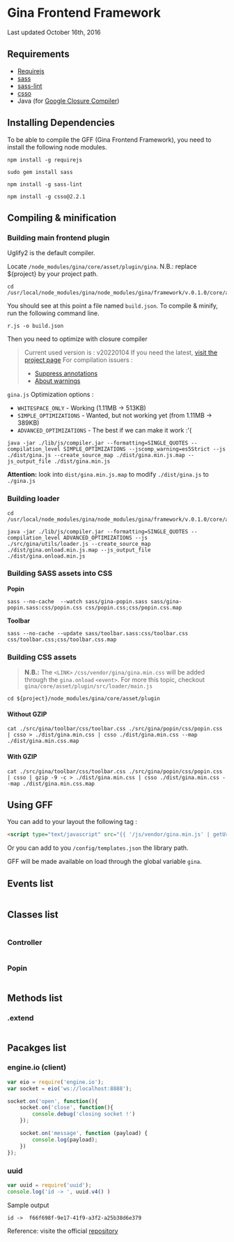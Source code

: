 # Gina Frontend Framework

Last updated October 16th, 2016

## Requirements

- [Requirejs](http://requirejs.org/)
- [sass](http://sass-lang.com/install)
- [sass-lint](https://www.npmjs.com/package/sass-lint)
- [csso](https://github.com/css/csso)
- Java (for [Google Closure Compiler](https://developers.google.com/closure/compiler/))

## Installing Dependencies

To be able to compile the GFF (Gina Frontend Framework), you need to install the following node modules.

```tty
npm install -g requirejs
```

```tty
sudo gem install sass
```

```tty
npm install -g sass-lint
```

```tty
npm install -g csso@2.2.1
```

## Compiling & minification

### Building main frontend plugin

Uglify2 is the default compiler.

Locate `/node_modules/gina/core/asset/plugin/gina`.
N.B.: replace ${project} by your project path.

```tty
cd /usr/local/node_modules/gina/node_modules/gina/framework/v.0.1.0/core/asset/plugin
```

You should see at this point a file named `build.json`.
To compile & minify, run the following command line.

```tty
r.js -o build.json
```

Then you need to optimize with closure compiler
> Current used version is : v20220104
> If you need the latest, [visit the project page](https://mvnrepository.com/artifact/com.google.javascript/closure-compiler)
> For compilation issuers :
>
> - [Suppress annotations](https://github.com/google/closure-compiler/wiki/@suppress-annotations)
> - [About warnings](https://github.com/google/closure-compiler/wiki/Warnings)

`gina.js` Optimization options :

- `WHITESPACE_ONLY` - Working (1.11MB -> 513KB)
- `SIMPLE_OPTIMIZATIONS`  - Wanted, but not working yet (from 1.11MB -> 389KB)
- `ADVANCED_OPTIMIZATIONS` - The best if we can make it work :'(

```tty
java -jar ./lib/js/compiler.jar --formatting=SINGLE_QUOTES --compilation_level SIMPLE_OPTIMIZATIONS --jscomp_warning=es5Strict --js ./dist/gina.js --create_source_map ./dist/gina.min.js.map --js_output_file ./dist/gina.min.js
```

**Attention:** look into `dist/gina.min.js.map` to modify `./dist/gina.js` to `./gina.js`

### Building loader

```tty
cd /usr/local/node_modules/gina/node_modules/gina/framework/v.0.1.0/core/asset/plugin
```

```tty
java -jar ./lib/js/compiler.jar --formatting=SINGLE_QUOTES --compilation_level ADVANCED_OPTIMIZATIONS --js ./src/gina/utils/loader.js --create_source_map ./dist/gina.onload.min.js.map --js_output_file ./dist/gina.onload.min.js
```

### Building SASS assets into CSS

__Popin__
```tty
sass --no-cache  --watch sass/gina-popin.sass sass/gina-popin.sass:css/popin.css css/popin.css;css/popin.css.map
```

__Toolbar__
```tty
sass --no-cache --update sass/toolbar.sass:css/toolbar.css css/toolbar.css;css/toolbar.css.map
```



### Building CSS assets

> **N.B.:** The `<LINK>` `/css/vendor/gina/gina.min.css` will be added through the
> `gina.onload` `<event>`.
> For more this topic, checkout `gina/core/asset/plugin/src/loader/main.js`

```tty
cd ${project}/node_modules/gina/core/asset/plugin
```

#### Without GZIP

```tty
cat ./src/gina/toolbar/css/toolbar.css ./src/gina/popin/css/popin.css | csso > ./dist/gina.min.css | csso ./dist/gina.min.css --map ./dist/gina.min.css.map
```

#### With GZIP

```tty
cat ./src/gina/toolbar/css/toolbar.css ./src/gina/popin/css/popin.css | csso | gzip -9 -c > ./dist/gina.min.css | csso ./dist/gina.min.css --map ./dist/gina.min.css.map
```

## Using GFF

You can add to your layout the following tag :

```html
<script type="text/javascript" src="{{ '/js/vendor/gina.min.js' | getUrl() }}"></script>
```

Or you can add to you `/config/templates.json` the library path.

GFF will be made available on load through the global variable `gina`.

## Events list

```javascript


```

## Classes list

```javascript


```

### Controller

```javascript


```

### Popin

```javascript


```

## Methods list

### .extend

```javascript


```

## Pacakges list

### engine.io (client)

```javascript
var eio = require('engine.io');
var socket = eio('ws://localhost:8888');

socket.on('open', function(){
    socket.on('close', function(){
        console.debug('closing socket !')
    });

    socket.on('message', function (payload) {
        console.log(payload);
    })
});
```

### uuid

```javascript
var uuid = require('uuid');
console.log('id -> ', uuid.v4() )
```

Sample output

```tty
id ->  f66f698f-9e17-41f9-a3f2-a25b38d6e379
```

Reference: visite the official [repository](https://github.com/broofa/node-uuid)
